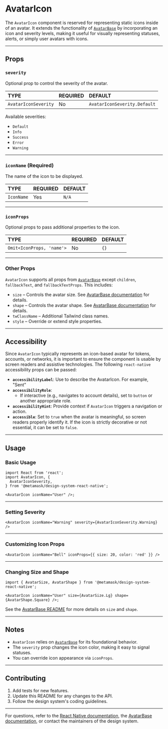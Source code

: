 # AvatarIcon

The `AvatarIcon` component is reserved for representing static icons inside of an avatar. It extends the functionality of [`AvatarBase`](../../primitives/AvatarBase/) by incorporating an icon and severity levels, making it useful for visually representing statuses, alerts, or simply user avatars with icons.

---

## Props

### `severity`

Optional prop to control the severity of the avatar.

| TYPE                 | REQUIRED | DEFAULT                      |
| :------------------- | :------- | :--------------------------- |
| `AvatarIconSeverity` | No       | `AvatarIconSeverity.Default` |

Available severities:

- `Default`
- `Info`
- `Success`
- `Error`
- `Warning`

---

### `iconName` (Required)

The name of the icon to be displayed.

| TYPE       | REQUIRED | DEFAULT |
| :--------- | :------- | :------ |
| `IconName` | Yes      | `N/A`   |

---

### `iconProps`

Optional props to pass additional properties to the icon.

| TYPE                      | REQUIRED | DEFAULT |
| :------------------------ | :------- | :------ |
| `Omit<IconProps, 'name'>` | No       | `{}`    |

---

### Other Props

`AvatarIcon` supports all props from [`AvatarBase`](#) except `children`, `fallbackText`, and `fallbackTextProps`. This includes:

- `size` – Controls the avatar size. See [AvatarBase documentation](#) for details.
- `shape` – Controls the avatar shape. See [AvatarBase documentation](#) for details.
- `twClassName` – Additional Tailwind class names.
- `style` – Override or extend style properties.

---

## Accessibility

Since `AvatarIcon` typically represents an icon-based avatar for tokens, accounts, or networks, it is important to ensure the component is usable by screen readers and assistive technologies. The following `react-native` accessibility props can be passed:

- **`accessibilityLabel`**: Use to describe the AvatarIcon. For example, "Sent"
- **`accessibilityRole`**:
  - If interactive (e.g., navigates to account details), set to `button` or another appropriate role.
- **`accessibilityHint`**: Provide context if `AvatarIcon` triggers a navigation or action.
- **`accessible`**: Set to `true` when the avatar is meaningful, so screen readers properly identify it. If the icon is strictly decorative or not essential, it can be set to `false`.

---

## Usage

### Basic Usage

```tsx
import React from 'react';
import AvatarIcon, {
  AvatarIconSeverity,
} from '@metamask/design-system-react-native';

<AvatarIcon iconName="User" />;
```

---

### Setting Severity

```tsx
<AvatarIcon iconName="Warning" severity={AvatarIconSeverity.Warning} />
```

---

### Customizing Icon Props

```tsx
<AvatarIcon iconName="Bell" iconProps={{ size: 20, color: 'red' }} />
```

---

### Changing Size and Shape

```tsx
import { AvatarSize, AvatarShape } from '@metamask/design-system-react-native';

<AvatarIcon iconName="User" size={AvatarSize.Lg} shape={AvatarShape.Square} />;
```

See the [AvatarBase README](#) for more details on `size` and `shape`.

---

## Notes

- `AvatarIcon` relies on [`AvatarBase`](#) for its foundational behavior.
- The `severity` prop changes the icon color, making it easy to signal statuses.
- You can override icon appearance via `iconProps`.

---

## Contributing

1. Add tests for new features.
2. Update this README for any changes to the API.
3. Follow the design system's coding guidelines.

---

For questions, refer to the [React Native documentation](https://reactnative.dev/docs), the [AvatarBase documentation](#), or contact the maintainers of the design system.
